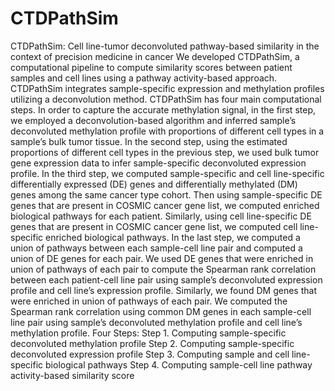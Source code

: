 # CTDPathSim
CTDPathSim: Cell line-tumor deconvoluted pathway-based similarity in the context of precision medicine in cancer 
We developed CTDPathSim, a computational pipeline to compute similarity scores between patient samples and cell lines using a pathway activity-based approach. CTDPathSim integrates sample-specific expression and methylation profiles utilizing a deconvolution method. CTDPathSim has four main computational steps. In order to capture the accurate methylation signal, in the first step, we employed a deconvolution-based algorithm and inferred sample’s deconvoluted methylation profile with proportions of different cell types in a sample’s bulk tumor tissue. In the second step, using the estimated proportions of different cell types in the previous step, we used bulk tumor gene expression data to infer sample-specific deconvoluted expression profile. In the third step, we computed sample-specific and cell line-specific differentially expressed (DE) genes and differentially methylated (DM) genes among the same cancer type cohort. Then using sample-specific DE genes that are present in COSMIC cancer gene list, we computed enriched biological pathways for each patient. Similarly, using cell line-specific DE genes that are present in COSMIC cancer gene list, we computed cell line-specific enriched biological pathways. In the last step, we computed a union of  pathways between each sample-cell line pair and computed a union of DE genes for each pair. We used DE genes that were enriched in union of pathways of each pair to compute the Spearman rank correlation between each patient-cell line pair using sample’s deconvoluted expression profile and cell line’s expression profile. Similarly, we found DM genes that were enriched in union of pathways of each pair. We computed the Spearman rank correlation using common DM genes in each sample-cell line pair using sample’s deconvoluted methylation profile and cell line’s methylation profile. 
Four Steps:
Step 1. Computing sample-specific deconvoluted methylation profile
Step 2. Computing sample-specific deconvoluted expression profile
Step 3. Computing sample and cell line-specific biological pathways
Step 4. Computing sample-cell line pathway activity-based similarity score
